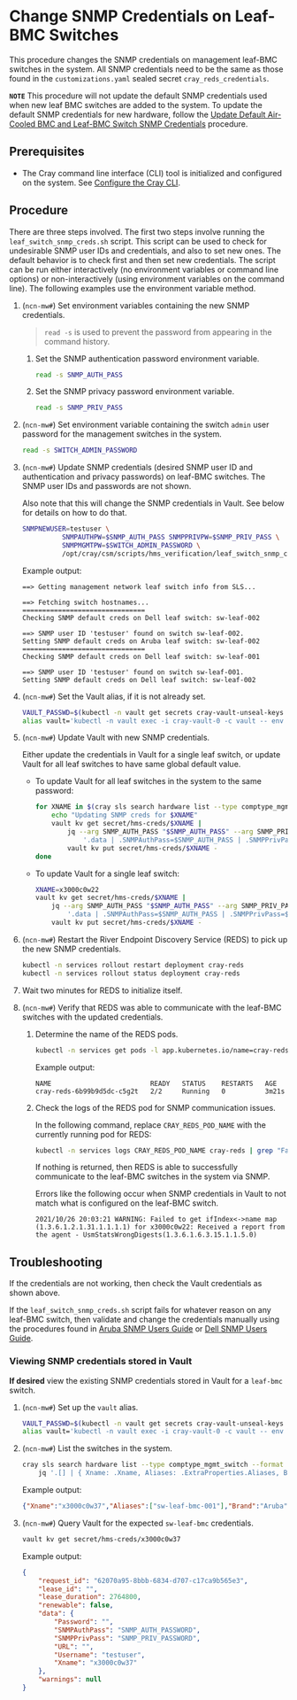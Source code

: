 # Change SNMP Credentials on Leaf-BMC Switches

This procedure changes the SNMP credentials on management leaf-BMC switches in the system. All SNMP credentials need to be the same as those found in the `customizations.yaml` sealed secret `cray_reds_credentials`.

**`NOTE`** This procedure will not update the default SNMP credentials used when new leaf BMC switches are added to the system. To update the default SNMP credentials for new hardware, follow
the [Update Default Air-Cooled BMC and Leaf-BMC Switch SNMP Credentials](Update_Default_Air-Cooled_BMC_and_Leaf_BMC_Switch_SNMP_Credentials.md) procedure.

## Prerequisites

- The Cray command line interface \(CLI\) tool is initialized and configured on the system. See [Configure the Cray CLI](../configure_cray_cli.md).

## Procedure

There are three steps involved. The first two steps involve running the `leaf_switch_snmp_creds.sh` script. This script can be used to check for undesirable SNMP user IDs and credentials, and also to set new ones. The default behavior is to check first
and then set new credentials. The script can be run either interactively (no environment variables or command line options) or non-interactively (using environment variables on the command line). The following examples use the environment variable method.

1. (`ncn-mw#`) Set environment variables containing the new SNMP credentials.
    > `read -s` is used to prevent the password from appearing in the command history.

    1. Set the SNMP authentication password environment variable.

        ```bash
        read -s SNMP_AUTH_PASS
        ```

    1. Set the SNMP privacy password environment variable.

        ```bash
        read -s SNMP_PRIV_PASS
        ```

1. (`ncn-mw#`) Set environment variable containing the switch `admin` user password for the management switches in the system.

    ```bash
    read -s SWITCH_ADMIN_PASSWORD
    ```

1. (`ncn-mw#`) Update SNMP credentials (desired SNMP user ID and authentication and privacy passwords) on leaf-BMC switches. The SNMP user IDs and passwords are not shown.

   Also note that this will change the SNMP credentials in Vault. See below for details on how to do that.

   ```bash
   SNMPNEWUSER=testuser \
             SNMPAUTHPW=$SNMP_AUTH_PASS SNMPPRIVPW=$SNMP_PRIV_PASS \
             SNMPMGMTPW=$SWITCH_ADMIN_PASSWORD \
             /opt/cray/csm/scripts/hms_verification/leaf_switch_snmp_creds.sh
   ```

   Example output:

   ```text
   ==> Getting management network leaf switch info from SLS...

   ==> Fetching switch hostnames...
   ===============================
   Checking SNMP default creds on Dell leaf switch: sw-leaf-002

   ==> SNMP user ID 'testuser' found on switch sw-leaf-002.
   Setting SNMP default creds on Aruba leaf switch: sw-leaf-002
   ===============================
   Checking SNMP default creds on Dell leaf switch: sw-leaf-001

   ==> SNMP user ID 'testuser' found on switch sw-leaf-001.
   Setting SNMP default creds on Dell leaf switch: sw-leaf-002

   ```

1. (`ncn-mw#`) Set the Vault alias, if it is not already set.

    ```bash
    VAULT_PASSWD=$(kubectl -n vault get secrets cray-vault-unseal-keys -o json | jq -r '.data["vault-root"]' |  base64 -d)
    alias vault='kubectl -n vault exec -i cray-vault-0 -c vault -- env VAULT_TOKEN="$VAULT_PASSWD" VAULT_ADDR=http://127.0.0.1:8200 VAULT_FORMAT=json vault'
    ```

1. (`ncn-mw#`) Update Vault with new SNMP credentials.

    Either update the credentials in Vault for a single leaf switch, or update Vault for all leaf switches to have same global default value.

    - To update Vault for all leaf switches in the system to the same password:

        ```bash
        for XNAME in $(cray sls search hardware list --type comptype_mgmt_switch --format json | jq -r .[].Xname); do
            echo "Updating SNMP creds for $XNAME"
            vault kv get secret/hms-creds/$XNAME |
                jq --arg SNMP_AUTH_PASS "$SNMP_AUTH_PASS" --arg SNMP_PRIV_PASS "$SNMP_PRIV_PASS" \
                    '.data | .SNMPAuthPass=$SNMP_AUTH_PASS | .SNMPPrivPass=$SNMP_PRIV_PASS' |
                vault kv put secret/hms-creds/$XNAME -
        done
        ```

    - To update Vault for a single leaf switch:

        ```bash
        XNAME=x3000c0w22
        vault kv get secret/hms-creds/$XNAME |
            jq --arg SNMP_AUTH_PASS "$SNMP_AUTH_PASS" --arg SNMP_PRIV_PASS "$SNMP_PRIV_PASS" \
                '.data | .SNMPAuthPass=$SNMP_AUTH_PASS | .SNMPPrivPass=$SNMP_PRIV_PASS' |
            vault kv put secret/hms-creds/$XNAME -
        ```

1. (`ncn-mw#`) Restart the River Endpoint Discovery Service (REDS) to pick up the new SNMP credentials.

    ```bash
    kubectl -n services rollout restart deployment cray-reds
    kubectl -n services rollout status deployment cray-reds
    ```

1. Wait two minutes for REDS to initialize itself.

1. (`ncn-mw#`) Verify that REDS was able to communicate with the leaf-BMC switches with the updated credentials.

    1. Determine the name of the REDS pods.

        ```bash
        kubectl -n services get pods -l app.kubernetes.io/name=cray-reds
        ```

        Example output:

        ```text
        NAME                         READY   STATUS    RESTARTS   AGE
        cray-reds-6b99b9d5dc-c5g2t   2/2     Running   0          3m21s
        ```

    1. Check the logs of the REDS pod for SNMP communication issues.

        In the following command, replace `CRAY_REDS_POD_NAME` with the currently running pod for REDS:

        ```bash
        kubectl -n services logs CRAY_REDS_POD_NAME cray-reds | grep "Failed to get ifIndex<->name map"
        ```

        If nothing is returned, then REDS is able to successfully communicate to the leaf-BMC switches in the system via SNMP.

        Errors like the following occur when SNMP credentials in Vault to not match what is configured on the leaf-BMC switch.

        ```text
        2021/10/26 20:03:21 WARNING: Failed to get ifIndex<->name map (1.3.6.1.2.1.31.1.1.1.1) for x3000c0w22: Received a report from the agent - UsmStatsWrongDigests(1.3.6.1.6.3.15.1.1.5.0)
        ```

## Troubleshooting

If the credentials are not working, then check the Vault credentials as shown above.

If the `leaf_switch_snmp_creds.sh` script fails for whatever reason on any
leaf-BMC switch, then validate and change the credentials manually using the
procedures found in [Aruba SNMP Users Guide](../network/management_network/aruba/snmpv3_users.md) or [Dell SNMP Users Guide](../network/management_network/dell/snmpv3_users.md).

### Viewing SNMP credentials stored in Vault

**If desired** view the existing SNMP credentials stored in Vault for a `leaf-bmc` switch.

1. (`ncn-mw#`) Set up the `vault` alias.

    ```bash
    VAULT_PASSWD=$(kubectl -n vault get secrets cray-vault-unseal-keys -o json | jq -r '.data["vault-root"]' |  base64 -d)
    alias vault='kubectl -n vault exec -i cray-vault-0 -c vault -- env VAULT_TOKEN="$VAULT_PASSWD" VAULT_ADDR=http://127.0.0.1:8200 VAULT_FORMAT=json vault'
    ```

1. (`ncn-mw#`) List the switches in the system.

    ```bash
    cray sls search hardware list --type comptype_mgmt_switch --format json | 
        jq '.[] | { Xname: .Xname, Aliases: .ExtraProperties.Aliases, Brand: .ExtraProperties.Brand}' -c
    ```

    Example output:

    ```json
    {"Xname":"x3000c0w37","Aliases":["sw-leaf-bmc-001"],"Brand":"Aruba"}
    ```

1. (`ncn-mw#`) Query Vault for the expected `sw-leaf-bmc` credentials.

    ```bash
    vault kv get secret/hms-creds/x3000c0w37
    ```

    Example output:

    ```json
    {
        "request_id": "62070a95-8bbb-6834-d707-c17ca9b565e3",
        "lease_id": "",
        "lease_duration": 2764800,
        "renewable": false,
        "data": {
            "Password": "",
            "SNMPAuthPass": "SNMP_AUTH_PASSWORD",
            "SNMPPrivPass": "SNMP_PRIV_PASSWORD",
            "URL": "",
            "Username": "testuser",
            "Xname": "x3000c0w37"
        },
        "warnings": null
    }
    ```
